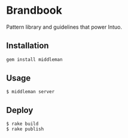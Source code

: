 # Brandbook

Pattern library and guidelines that power Intuo.

## Installation

```ruby
gem install middleman
```

## Usage

```
$ middleman server
```

## Deploy

```
$ rake build
$ rake publish
```
